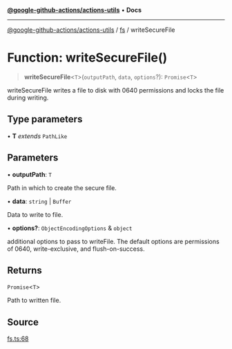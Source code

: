 [**@google-github-actions/actions-utils**](../../README.md) • **Docs**

***

[@google-github-actions/actions-utils](../../modules.md) / [fs](../README.md) / writeSecureFile

# Function: writeSecureFile()

> **writeSecureFile**\<`T`\>(`outputPath`, `data`, `options`?): `Promise`\<`T`\>

writeSecureFile writes a file to disk with 0640 permissions and locks the
file during writing.

## Type parameters

• **T** *extends* `PathLike`

## Parameters

• **outputPath**: `T`

Path in which to create the secure file.

• **data**: `string` \| `Buffer`

Data to write to file.

• **options?**: `ObjectEncodingOptions` & `object`

additional options to pass to writeFile. The default options
are permissions of 0640, write-exclusive, and flush-on-success.

## Returns

`Promise`\<`T`\>

Path to written file.

## Source

[fs.ts:68](https://github.com/google-github-actions/actions-utils/blob/main/src/fs.ts#L68)
